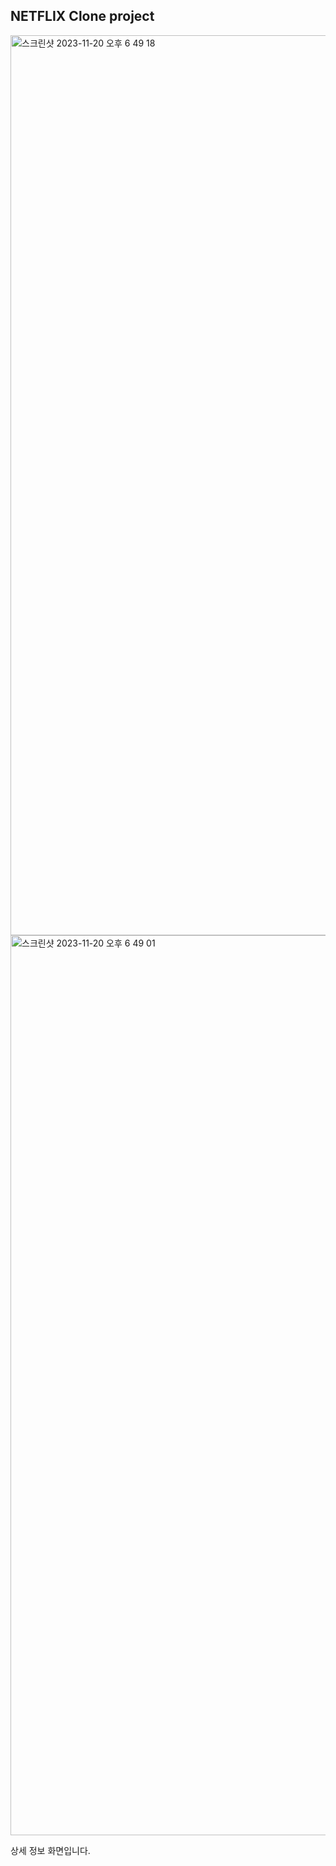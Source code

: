 ## NETFLIX Clone project

<img width="1440" alt="스크린샷 2023-11-20 오후 6 49 18" src="https://github.com/goodbyebada/zzaplix/assets/90432681/56c9ee58-0700-4618-abd0-79757fb7ab71">

<img width="1440" alt="스크린샷 2023-11-20 오후 6 49 01" src="https://github.com/goodbyebada/zzaplix/assets/90432681/5ecac08a-6a5f-4b16-91e3-329021cc4ae8">
<p>상세 정보 화면입니다.</p>
